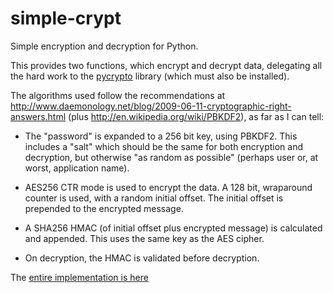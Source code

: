 simple-crypt
============

Simple encryption and decryption for Python.

This provides two functions, which encrypt and decrypt data, delegating all
the hard work to the [pycrypto](https://www.dlitz.net/software/pycrypto)
library (which must also be installed).

The algorithms used follow the recommendations at
http://www.daemonology.net/blog/2009-06-11-cryptographic-right-answers.html
(plus http://en.wikipedia.org/wiki/PBKDF2), as far as I can tell:

* The "password" is expanded to a 256 bit key, using PBKDF2.  This includes
  a "salt" which should be the same for both encryption and decryption, but
  otherwise "as random as possible" (perhaps user or, at worst, application
  name).

* AES256 CTR mode is used to encrypt the data.  A 128 bit, wraparound counter
  is used, with a random initial offset.  The initial offset is prepended to
  the encrypted message.

* A SHA256 HMAC (of initial offset plus encrypted message) is calculated and
  appended.  This uses the same key as the AES cipher.

* On decryption, the HMAC is validated before decryption.

The [entire implementation is here](https://github.com/andrewcooke/simple-crypt/blob/master/src/simplecrypt/__init__.py)
